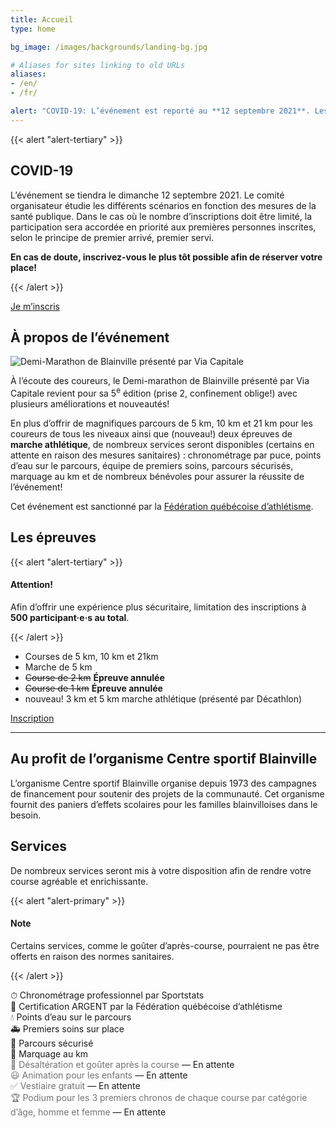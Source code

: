 ```yaml
---
title: Accueil
type: home

bg_image: /images/backgrounds/landing-bg.jpg

# Aliases for sites linking to old URLs
aliases:
- /en/
- /fr/

alert: "COVID-19: L’événement est reporté au **12 septembre 2021**. Les personnes inscrites recevront des instructions par courriel."
---
```


{{< alert "alert-tertiary" >}}

## COVID-19
L’événement se tiendra le dimanche 12 septembre 2021. Le comité organisateur étudie les différents scénarios en fonction des mesures de la santé publique.
Dans le cas où le nombre d’inscriptions doit être limité, la participation sera accordée en priorité aux premières personnes inscrites, selon le principe de premier arrivé, premier servi.

**En cas de doute, inscrivez-vous le plus tôt possible afin de réserver votre place!**

{{< /alert >}}

<a class="btn btn-block btn-secondary my-2" href="/inscription">Je m’inscris</a>

## À propos de l’événement

![Demi-Marathon de Blainville présenté par Via Capitale](/images/logo-large.png)

À l’écoute des coureurs, le Demi-marathon de Blainville présenté par Via Capitale revient pour sa 5<sup>e</sup> édition (prise 2, confinement oblige!) avec plusieurs améliorations et nouveautés!

En plus d’offrir de magnifiques parcours de 5 km, 10 km et 21 km pour les coureurs de tous les niveaux ainsi que (nouveau!) deux épreuves de **marche athlétique**, de nombreux services seront disponibles (certains en attente en raison des mesures sanitaires) : chronométrage par puce, points d’eau sur le parcours, équipe de premiers soins, parcours sécurisés, marquage au km et de nombreux bénévoles pour assurer la réussite de l’événement!

Cet événement est sanctionné par la [Fédération québécoise d’athlétisme](https://athletisme-quebec.ca/).

## Les épreuves

{{< alert "alert-tertiary" >}}

#### Attention!

Afin d’offrir une expérience plus sécuritaire, limitation des inscriptions à **500 participant·e·s au total**.

{{< /alert >}}

- Courses de 5 km, 10 km et 21km
- Marche de 5 km
- ~~Course de 2 km~~ **Épreuve annulée**
- ~~Course de 1 km~~ **Épreuve annulée**
- <span class="badge badge-primary text-uppercase small d-inline">nouveau!</span> 3 km et 5 km marche athlétique (présenté par Décathlon)

<a href="/inscription/" class="btn btn-secondary btn-block">Inscription</a>

---

## Au profit de l’organisme Centre sportif Blainville

L’organisme Centre sportif Blainville organise depuis 1973 des campagnes de financement pour soutenir des projets de la communauté.
Cet organisme fournit des paniers d’effets scolaires pour les familles blainvilloises dans le besoin.

## Services

De nombreux services seront mis à votre disposition afin de rendre votre course agréable et enrichissante.

{{< alert "alert-primary" >}}

#### Note

Certains services, comme le goûter d’après-course, pourraient ne pas être offerts en raison des normes sanitaires.

{{< /alert >}}

⏱ Chronométrage professionnel par Sportstats  
🥈 Certification ARGENT par la Fédération québécoise d’athlétisme  
💧 Points d’eau sur le parcours  
🚑 Premiers soins sur place  
🚧 Parcours sécurisé  
🏁 Marquage au km  
<span style="opacity:0.6">🍎 Désaltération et goûter après la course</span> — En attente  
<span style="opacity:0.6">😃 Animation pour les enfants</span> — En attente  
<span style="opacity:0.6">✅ Vestiaire gratuit</span> — En attente  
<span style="opacity:0.6">🏆 Podium pour les 3 premiers chronos de chaque course par catégorie d’âge, homme et femme</span> — En attente

